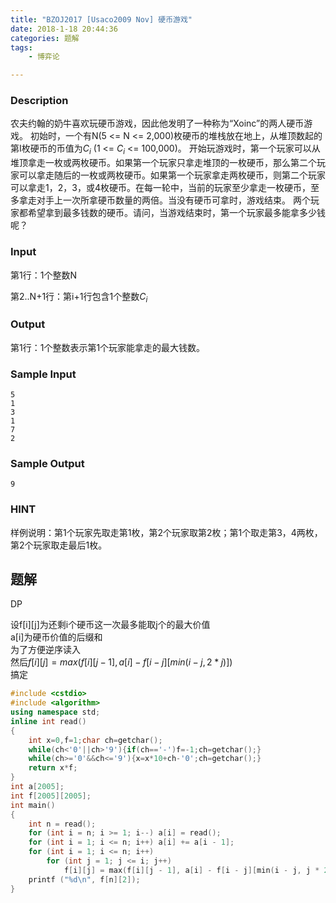 ```yaml
---
title: "BZOJ2017 [Usaco2009 Nov] 硬币游戏"
date: 2018-1-18 20:44:36
categories: 题解
tags: 
    - 博弈论

---
```


### Description

农夫约翰的奶牛喜欢玩硬币游戏，因此他发明了一种称为“Xoinc”的两人硬币游戏。 初始时，一个有N(5 <= N <= 2,000)枚硬币的堆栈放在地上，从堆顶数起的第I枚硬币的币值为$C_i$ (1 <= $C_i$ <= 100,000)。 开始玩游戏时，第一个玩家可以从堆顶拿走一枚或两枚硬币。如果第一个玩家只拿走堆顶的一枚硬币，那么第二个玩家可以拿走随后的一枚或两枚硬币。如果第一个玩家拿走两枚硬币，则第二个玩家可以拿走1，2，3，或4枚硬币。在每一轮中，当前的玩家至少拿走一枚硬币，至多拿走对手上一次所拿硬币数量的两倍。当没有硬币可拿时，游戏结束。 两个玩家都希望拿到最多钱数的硬币。请问，当游戏结束时，第一个玩家最多能拿多少钱呢？

### Input
第1行：1个整数N

第2..N+1行：第i+1行包含1个整数$C_i$

### Output
第1行：1个整数表示第1个玩家能拿走的最大钱数。

### Sample Input
```
5
1
3
1
7
2
```

### Sample Output
```
9
```

### HINT
样例说明：第1个玩家先取走第1枚，第2个玩家取第2枚；第1个取走第3，4两枚，第2个玩家取走最后1枚。

## 题解

DP  

设f[i][j]为还剩i个硬币这一次最多能取j个的最大价值  
a[i]为硬币价值的后缀和  
为了方便逆序读入  
然后$f[i][j] = max(f[i][j - 1], a[i] - f[i - j][min(i - j, 2 * j)])$  
搞定

```c++
#include <cstdio>
#include <algorithm>
using namespace std;
inline int read()
{
    int x=0,f=1;char ch=getchar();
    while(ch<'0'||ch>'9'){if(ch=='-')f=-1;ch=getchar();}
    while(ch>='0'&&ch<='9'){x=x*10+ch-'0';ch=getchar();}
    return x*f;
}
int a[2005];
int f[2005][2005];
int main()
{
    int n = read();
    for (int i = n; i >= 1; i--) a[i] = read();
    for (int i = 1; i <= n; i++) a[i] += a[i - 1];
    for (int i = 1; i <= n; i++)
        for (int j = 1; j <= i; j++)
            f[i][j] = max(f[i][j - 1], a[i] - f[i - j][min(i - j, j * 2)]);
    printf ("%d\n", f[n][2]);
}
```